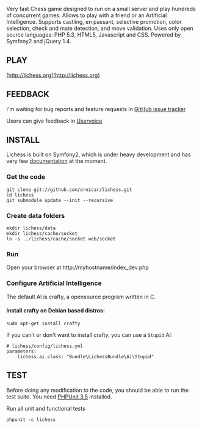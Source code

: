 Very fast Chess game designed to run on a small server and play hundreds of concurrent games.
Allows to play with a friend or an Artificial Intelligence.
Supports castling, en passant, selective promotion, color selection, check and mate detection, and move validation.
Uses only open source languages: PHP 5.3, HTML5, Javascript and CSS.
Powered by Symfony2 and jQuery 1.4.
  
PLAY
----

[http://lichess.org](http://lichess.org)

FEEDBACK
--------

I'm waiting for bug reports and feature requests in [GitHub issue tracker](http://github.com/ornicar/lichess/issues)

Users can give feedback in [Uservoice](http://lichess.uservoice.com/forums/62479-general)

INSTALL
-------

Lichess is built on Symfony2, which is under heavy development and has very few [documentation](http://symfony-reloaded.org/) at the moment.

### Get the code

    git clone git://github.com/ornicar/lichess.git
    cd lichess
    git submodule update --init --recursive

### Create data folders

    mkdir lichess/data
    mkdir lichess/cache/socket
    ln -s ../lichess/cache/socket web/socket

### Run

Open your browser at http://myhostname/index_dev.php

### Configure Artificial Intelligence

The default AI is crafty, a opensource program written in C.

#### Install crafty on Debian based distros:

    sudo apt-get install crafty

If you can't or don't want to install crafty, you can use a `Stupid` AI:

    # lichess/config/lichess.yml
    parameters:
        lichess.ai.class: "Bundle\LichessBundle\Ai\Stupid"

TEST
----

Before doing any modification to the code, you should be able to run the test suite.
You need [PHPUnit 3.5](http://github.com/sebastianbergmann/phpunit) installed.

Run all unit and functional tests

    phpunit -c lichess
